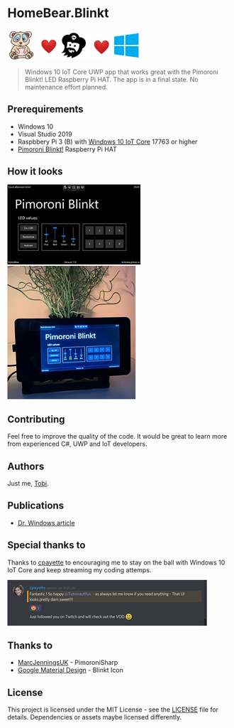 # HomeBear.Blinkt

<img src="docs/header.png" width="300" /> 

> Windows 10 IoT Core UWP app that works great with the Pimoroni Blinkt! LED Raspberry Pi HAT. The app is in a final state. No maintenance effort planned.

## Prerequirements
- Windows 10
- Visual Studio 2019
- Raspbbery Pi 3 (B) with [Windows 10 IoT Core](https://developer.microsoft.com/en-us/windows/iot) 17763 or higher
- [Pimoroni Blinkt!](https://shop.pimoroni.com/products/blinkt) Raspberry Pi HAT

## How it looks

![On-device](docs/on-device-screenshot.jpg)
![Device](docs/real-device.jpg)

## Contributing

Feel free to improve the quality of the code. It would be great to learn more from experienced C#, UWP and IoT developers.

## Authors

Just me, [Tobi]([https://tscholze.github.io).

## Publications

- [Dr. Windows article](https://www.drwindows.de/news/windows-10-iot-core-perfekt-fuer-maker-und-hobbyisten)

## Special thanks to
Thanks to [cpayette](https://www.twitch.tv/cpayette) to encouraging me to stay on the ball with Windows 10 IoT Core and keep streaming my coding attemps.

![Discord](docs/thanks.png)

## Thanks to

* [MarcJenningsUK](https://github.com/MarcJenningsUK/PimoroniSharp) - PimoroniSharp
* [Google Material Design](https://materialdesignicons.com/) - Blinkt Icon

## License

This project is licensed under the MIT License - see the [LICENSE](LICENSE.md) file for details.
Dependencies or assets maybe licensed differently.
